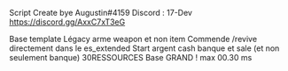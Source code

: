 Script Create bye Augustin#4159
Discord : 17-Dev  https://discord.gg/AxxC7xT3eG


Base template Légacy arme weapon et non item 
Commende /revive directement dans le es_extended
Start argent cash banque et sale (et non seulement banque)
30RESSOURCES
Base GRAND ! max 00.30 ms



